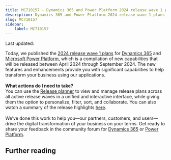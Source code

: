 ```yaml
---
title: MC710157 - Dynamics 365 and Power Platform 2024 release wave 1 plans available now!
description: Dynamics 365 and Power Platform 2024 release wave 1 plans available now!
slug: MC710157
sidebar:
    label: MC710157
---
```



Last updated: 

Today, we published the <a href="https://aka.ms/ADO6029">2024 release wave 1 plans</a> for <a href="https://aka.ms/ReleasePortal_D365">Dynamics 365</a> and <a href="https://aka.ms/ReleasePortal_PP">Microsoft Power Platform</a>, which is a compilation of new capabilities that will be released between April 2024 through September 2024. The new features and enhancements provide you with significant capabilities to help transform your business using our applications.<br><br><b>What actions do I need to take?</b><br>You can use the <a href="https://aka.ms/ReleasePortal_D365">Release planner</a> to view and manage release plans across all active release waves in a unified and interactive interface, while giving them the option to personalize, filter, sort, and collaborate. You can also watch a summary of the release highlights <a href="https://aka.ms/2024w1_ReleaseHighlights">here</a>.<br><br>We’ve done this work to help you—our partners, customers, and users—drive the digital transformation of your business on your terms. Get ready to share your feedback in the community forum for <a href="https://aka.ms/ADO6029_1">Dynamics 365</a> or <a href="https://aka.ms/ADO6029_2">Power Platform</a>.

## Further reading

